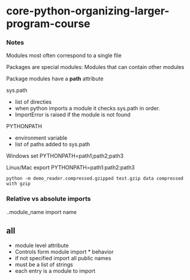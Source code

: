 # core-python-organizing-larger-program-course

### Notes

Modules most often correspond to a single file

Packages are special modules: Modules that can contain other modules

Package modules have a __path__ attribute


sys.path
 - list of directies
 - when python imports a module it checks sys.path in order.
 - ImportError is raised if the module is not found
 
 
PYTHONPATH
 - environment variable
 - list of paths added to sys.path
 
 Windows
 set PYTHONPATH=path1;path2;path3
 
 Linux/Mac
 export PYTHONPATH=path1:path2:path3
 

```
python -m demo_reader.compressed.gzipped test.gzip data compressed with gzip
```


### Relative vs absolute imports

..module_name import name

## __all__

- module level attribute
- Controls form module import * behavior
- if not specified import all public names
- must be a list of strings
- each entry is a module to import